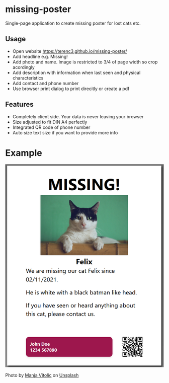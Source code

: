 # missing-poster
Single-page application to create missing poster for lost cats etc.

## Usage
+ Open website https://terenc3.github.io/missing-poster/
+ Add headline e.g. Missing!
+ Add photo and name. Image is restricted to 3/4 of page width so crop acordingly
+ Add description with information when last seen and physical characteristics
+ Add contact and phone number
+ Use browser print dialog to print direcitly or create a pdf

## Features
+ Completely client side. Your data is never leaving your browser
+ Size adjusted to fit DIN A4 perfectly
+ Integrated QR code of phone number
+ Auto size text size if you want to provide more info

# Example
![Example page](https://github.com/terenc3/missing-poster/raw/master/example.png?raw=true)

Photo by <a href="https://unsplash.com/@madhatterzone?utm_source=unsplash&amp;utm_medium=referral&amp;utm_content=creditCopyText">Manja Vitolic</a> on <a href="https://unsplash.com/s/photos/cat?utm_source=unsplash&amp;utm_medium=referral&amp;utm_content=creditCopyText">Unsplash</a>